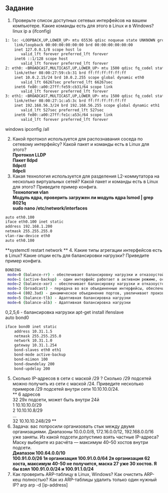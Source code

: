 ## Задание

1. Проверьте список доступных сетевых интерфейсов на вашем компьютере. Какие команды есть для этого в Linux и в Windows?
 linux ip a (ifconfig)
````bash
1: lo: <LOOPBACK,UP,LOWER_UP> mtu 65536 qdisc noqueue state UNKNOWN group default qlen 1000
    link/loopback 00:00:00:00:00:00 brd 00:00:00:00:00:00
    inet 127.0.0.1/8 scope host lo
       valid_lft forever preferred_lft forever
    inet6 ::1/128 scope host 
       valid_lft forever preferred_lft forever
2: eth0: <BROADCAST,MULTICAST,UP,LOWER_UP> mtu 1500 qdisc fq_codel state UP group default qlen 1000
    link/ether 08:00:27:59:cb:31 brd ff:ff:ff:ff:ff:ff
    inet 10.0.2.15/24 brd 10.0.2.255 scope global dynamic eth0
       valid_lft 66267sec preferred_lft 66267sec
    inet6 fe80::a00:27ff:fe59:cb31/64 scope link 
       valid_lft forever preferred_lft forever
3: eth1: <BROADCAST,MULTICAST,UP,LOWER_UP> mtu 1500 qdisc fq_codel state UP group default qlen 1000
    link/ether 08:00:27:1c:a5:3c brd ff:ff:ff:ff:ff:ff
    inet 192.168.56.3/24 brd 192.168.56.255 scope global dynamic eth1
       valid_lft 527sec preferred_lft 527sec
    inet6 fe80::a00:27ff:fe1c:a53c/64 scope link 
       valid_lft forever preferred_lft forever
````
windows ipconfig /all

2. Какой протокол используется для распознавания соседа по сетевому интерфейсу? Какой пакет и команды есть в Linux для этого?  
**Протокол LLDP  
Пакет lldpd  
lldpctl  
lldpcli** 
3. Какая технология используется для разделения L2-коммутатора на несколько виртуальных сетей? Какой пакет и команды есть в Linux для этого? Приведите пример конфига.  
**Технология vlan  
Модуль ядра, проверить загружен ли модуль ядра lsmod | grep 8021q  
sudo nano /etc/network/interfaces**
````bash 
auto eth0.100
iface eth0.100 inet static
address 192.168.1.200
netmask 255.255.255.0
vlan-raw-device eth0
auto eth0.100
````
**systemctl restart network  **
4. Какие типы агрегации интерфейсов есть в Linux? Какие опции есть для балансировки нагрузки? Приведите пример конфига.  
````bash
BONDING  
 mode=0 (balance-rr) - обеспечивает балансировку нагрузки и отказоустойчивость.
 mode=1 (active-backup) - один интерфейс работает в активном режиме, остальные в ожидающем.
 mode=2 (balance-xor) - обеспечивает балансировку нагрузки и отказоустойчивость. ((MAC-адрес источника) XOR (MAC-адрес получателя)) % число интерфейсов
 mode=3 (broadcast) - передача во все объединенные интерфейсы, обеспечивая отказоустойчивость.
 mode=4 (802.3ad) - динамическое объединение портов, увеличивает производительность.
 mode=5 (balance-tlb) - Адаптивная балансировка нагрузки
 mode=6 (balance-alb) - Адаптивная балансировка нагрузки
 ````
0,2,5,6 - балансировка нагрузки
apt-get install ifenslave  
auto bond0
````bash
iface bond0 inet static
    address 10.31.1.5
    netmask 255.255.255.0
    network 10.31.1.0
    gateway 10.31.1.254
    bond-slaves eth0 eth1
    bond-mode active-backup
    bond-miimon 100
    bond-downdelay 200
    bond-updelay 200
````
5. Сколько IP-адресов в сети с маской /29 ? Сколько /29 подсетей можно получить из сети с маской /24. Приведите несколько примеров /29 подсетей внутри сети 10.10.10.0/24.  
** 6 адресов  
32 29х подсети, может быть внутри 24й  
   1 10.10.10.0/29  
   2 10.10.10.8/29  
   ...  
   32 10.10.10.248/29
**
6. Задача: вас попросили организовать стык между двумя организациями. Диапазоны 10.0.0.0/8, 172.16.0.0/12, 192.168.0.0/16 уже заняты. Из какой подсети допустимо взять частные IP-адреса? Маску выберите из расчёта — максимум 40–50 хостов внутри подсети.  
**Диапазон 100.64.0.0/10  
100.91.0.0/26  1я организация
100.91.0.0/64  2я организация
62 хоста, максимум 40-50 не получится, маска 27 уже 30 хостов.
Я бы взял 100.91.0.0/24 и 100.91.1.0/24** 
7. Как проверить ARP-таблицу в Linux, Windows? Как очистить ARP-кеш полностью? Как из ARP-таблицы удалить только один нужный IP?
arp
arp -d [ip-address]